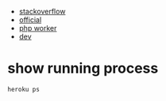
* [stackoverflow](https://stackoverflow.com/questions/28762336/laravel-queue-worker-on-heroku)
* [official](https://devcenter.heroku.com/articles/background-jobs-queueing)
* [php worker](https://devcenter.heroku.com/articles/php-workers)
* [dev](https://dev.to/densityx/setting-up-laravel-queue-worker-on-heroku-4m00)

# show running process

```bash
heroku ps
```
